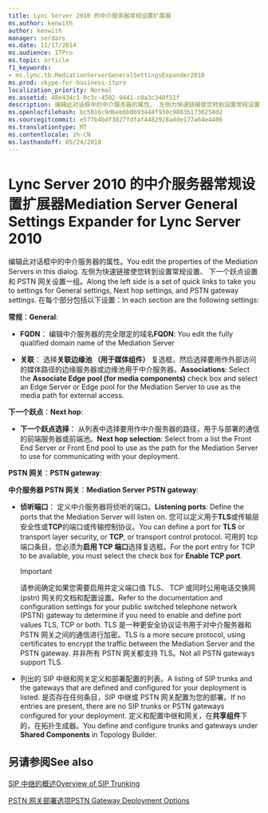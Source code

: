 ```yaml
---
title: Lync Server 2010 的中介服务器常规设置扩展器
ms.author: kenwith
author: kenwith
manager: serdars
ms.date: 11/17/2014
ms.audience: ITPro
ms.topic: article
f1_keywords:
- ms.lync.tb.MediationServerGeneralSettingsExpander2010
ms.prod: skype-for-business-itpro
localization_priority: Normal
ms.assetid: 48e434c1-0c3c-4502-9441-c0a3c340f51f
description: 编辑此对话框中的中介服务器的属性。 左侧为快速链接使您转到设置常规设置、 下一个跃点设置和 PSTN 网关设置一组。 在每个部分包括以下设置：
ms.openlocfilehash: bc5016c9dbeb6b0693444f930c9883b1736258d2
ms.sourcegitcommit: e577b4bdf3827fdfaf4482928adde177a64e4406
ms.translationtype: MT
ms.contentlocale: zh-CN
ms.lasthandoff: 05/24/2018
---
```

# <a name="mediation-server-general-settings-expander-for-lync-server-2010"></a><span data-ttu-id="b30e5-105">Lync Server 2010 的中介服务器常规设置扩展器</span><span class="sxs-lookup"><span data-stu-id="b30e5-105">Mediation Server General Settings Expander for Lync Server 2010</span></span>
 
<span data-ttu-id="b30e5-106">编辑此对话框中的中介服务器的属性。</span><span class="sxs-lookup"><span data-stu-id="b30e5-106">You edit the properties of the Mediation Servers in this dialog.</span></span> <span data-ttu-id="b30e5-107">左侧为快速链接使您转到设置常规设置、 下一个跃点设置和 PSTN 网关设置一组。</span><span class="sxs-lookup"><span data-stu-id="b30e5-107">Along the left side is a set of quick links to take you to settings for General settings, Next hop settings, and PSTN gateway settings.</span></span> <span data-ttu-id="b30e5-108">在每个部分包括以下设置：</span><span class="sxs-lookup"><span data-stu-id="b30e5-108">In each section are the following settings:</span></span>
  
 <span data-ttu-id="b30e5-109">**常规**：</span><span class="sxs-lookup"><span data-stu-id="b30e5-109">**General**:</span></span>
  
- <span data-ttu-id="b30e5-110">**FQDN**： 编辑中介服务器的完全限定的域名</span><span class="sxs-lookup"><span data-stu-id="b30e5-110">**FQDN**: You edit the fully qualified domain name of the Mediation Server</span></span>
    
- <span data-ttu-id="b30e5-111">**关联**： 选择**关联边缘池 （用于媒体组件）** 复选框，然后选择要用作外部访问的媒体路径的边缘服务器或边缘池用于中介服务器。</span><span class="sxs-lookup"><span data-stu-id="b30e5-111">**Associations**: Select the **Associate Edge pool (for media components)** check box and select an Edge Server or Edge pool for the Mediation Server to use as the media path for external access.</span></span>
    
 <span data-ttu-id="b30e5-112">**下一个跃点**：</span><span class="sxs-lookup"><span data-stu-id="b30e5-112">**Next hop**:</span></span>
  
- <span data-ttu-id="b30e5-113">**下一个跃点选择**： 从列表中选择要用作中介服务器的路径，用于与部署的通信的前端服务器或前端池。</span><span class="sxs-lookup"><span data-stu-id="b30e5-113">**Next hop selection**: Select from a list the Front End Server or Front End pool to use as the path for the Mediation Server to use for communicating with your deployment.</span></span>
    
 <span data-ttu-id="b30e5-114">**PSTN 网关**：</span><span class="sxs-lookup"><span data-stu-id="b30e5-114">**PSTN gateway**:</span></span>
  
 <span data-ttu-id="b30e5-115">**中介服务器 PSTN 网关**：</span><span class="sxs-lookup"><span data-stu-id="b30e5-115">**Mediation Server PSTN gateway**:</span></span>
  
- <span data-ttu-id="b30e5-116">**侦听端口**： 定义中介服务器将侦听的端口。</span><span class="sxs-lookup"><span data-stu-id="b30e5-116">**Listening ports**: Define the ports that the Mediation Server will listen on.</span></span> <span data-ttu-id="b30e5-117">您可以定义用于**TLS**或传输层安全性或**TCP**的端口或传输控制协议。</span><span class="sxs-lookup"><span data-stu-id="b30e5-117">You can define a port for **TLS** or transport layer security, or **TCP**, or transport control protocol.</span></span> <span data-ttu-id="b30e5-118">可用的 tcp 端口条目，您必须为**启用 TCP 端口**选择复选框。</span><span class="sxs-lookup"><span data-stu-id="b30e5-118">For the port entry for TCP to be available, you must select the check box for **Enable TCP port**.</span></span> 
    
    > [!IMPORTANT]
    > <span data-ttu-id="b30e5-119">请参阅确定如果您需要启用并定义端口值 TLS、 TCP 或同时公用电话交换网 (pstn) 网关的文档和配置设置。</span><span class="sxs-lookup"><span data-stu-id="b30e5-119">Refer to the documentation and configuration settings for your public switched telephone network (PSTN) gateway to determine if you need to enable and define port values TLS, TCP or both.</span></span> <span data-ttu-id="b30e5-120">TLS 是一种更安全协议证书用于对中介服务器和 PSTN 网关之间的通信进行加密。</span><span class="sxs-lookup"><span data-stu-id="b30e5-120">TLS is a more secure protocol, using certificates to encrypt the traffic between the Mediation Server and the PSTN gateway.</span></span> <span data-ttu-id="b30e5-121">并非所有 PSTN 网关都支持 TLS。</span><span class="sxs-lookup"><span data-stu-id="b30e5-121">Not all PSTN gateways support TLS.</span></span> 
  
- <span data-ttu-id="b30e5-122">列出的 SIP 中继和网关定义和部署配置的列表。</span><span class="sxs-lookup"><span data-stu-id="b30e5-122">A listing of SIP trunks and the gateways that are defined and configured for your deployment is listed.</span></span> <span data-ttu-id="b30e5-123">是否存在任何条目，SIP 中继或 PSTN 网关配置为您的部署。</span><span class="sxs-lookup"><span data-stu-id="b30e5-123">If no entries are present, there are no SIP trunks or PSTN gateways configured for your deployment.</span></span> <span data-ttu-id="b30e5-124">定义和配置中继和网关，在**共享组件**下的，在拓扑生成器。</span><span class="sxs-lookup"><span data-stu-id="b30e5-124">You define and configure trunks and gateways under **Shared Components** in Topology Builder.</span></span>
    
## <a name="see-also"></a><span data-ttu-id="b30e5-125">另请参阅</span><span class="sxs-lookup"><span data-stu-id="b30e5-125">See also</span></span>

#### 

[<span data-ttu-id="b30e5-126">SIP 中继的概述</span><span class="sxs-lookup"><span data-stu-id="b30e5-126">Overview of SIP Trunking</span></span>](http://technet.microsoft.com/library/204f2c21-436f-4b2d-93ea-d6db98fa2952.aspx)
  
[<span data-ttu-id="b30e5-127">PSTN 网关部署选项</span><span class="sxs-lookup"><span data-stu-id="b30e5-127">PSTN Gateway Deployment Options</span></span>](http://technet.microsoft.com/library/d1ab4f74-18aa-40c7-a8cf-ec806cf6e28a.aspx)


